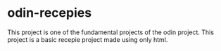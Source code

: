 # odin-recepies

This project is one of the fundamental projects of the odin project.
This project is a basic recepie project made using only html.
